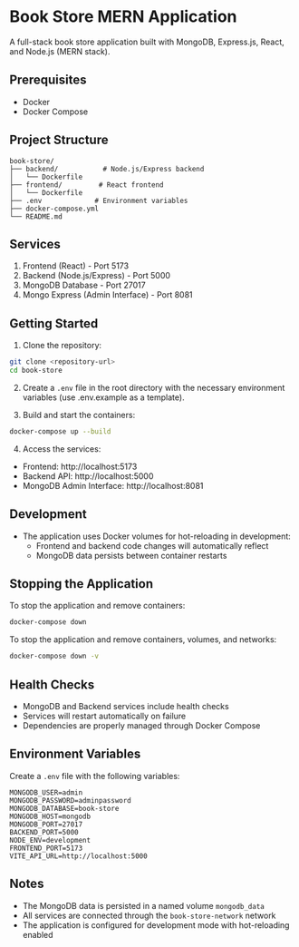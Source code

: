 # Book Store MERN Application

A full-stack book store application built with MongoDB, Express.js, React, and Node.js (MERN stack).

## Prerequisites

- Docker
- Docker Compose

## Project Structure

```
book-store/
├── backend/           # Node.js/Express backend
│   └── Dockerfile
├── frontend/         # React frontend
│   └── Dockerfile
├── .env             # Environment variables
├── docker-compose.yml
└── README.md
```

## Services

1. Frontend (React) - Port 5173
2. Backend (Node.js/Express) - Port 5000
3. MongoDB Database - Port 27017
4. Mongo Express (Admin Interface) - Port 8081

## Getting Started

1. Clone the repository:
```bash
git clone <repository-url>
cd book-store
```

2. Create a `.env` file in the root directory with the necessary environment variables (use .env.example as a template).

3. Build and start the containers:
```bash
docker-compose up --build
```

4. Access the services:
- Frontend: http://localhost:5173
- Backend API: http://localhost:5000
- MongoDB Admin Interface: http://localhost:8081

## Development

- The application uses Docker volumes for hot-reloading in development:
  - Frontend and backend code changes will automatically reflect
  - MongoDB data persists between container restarts

## Stopping the Application

To stop the application and remove containers:
```bash
docker-compose down
```

To stop the application and remove containers, volumes, and networks:
```bash
docker-compose down -v
```

## Health Checks

- MongoDB and Backend services include health checks
- Services will restart automatically on failure
- Dependencies are properly managed through Docker Compose

## Environment Variables

Create a `.env` file with the following variables:
```
MONGODB_USER=admin
MONGODB_PASSWORD=adminpassword
MONGODB_DATABASE=book-store
MONGODB_HOST=mongodb
MONGODB_PORT=27017
BACKEND_PORT=5000
NODE_ENV=development
FRONTEND_PORT=5173
VITE_API_URL=http://localhost:5000
```

## Notes

- The MongoDB data is persisted in a named volume `mongodb_data`
- All services are connected through the `book-store-network` network
- The application is configured for development mode with hot-reloading enabled
